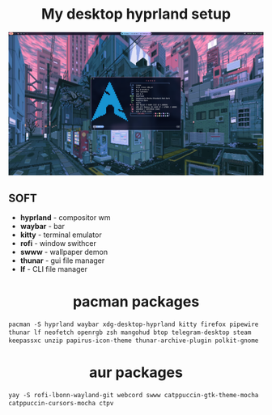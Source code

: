 # <h1 align="center"> **My desktop hyprland setup** </h1>
![Header](https://github.com/Teishotoku/dots/blob/main/desktop.png)

## SOFT
+ **hyprland** - compositor wm
+ **waybar**   - bar
+ **kitty**    - terminal emulator
+ **rofi**     - window swithcer
+ **swww**     - wallpaper demon
+ **thunar**   - gui file manager
+ **lf**       - CLI file manager

## <h1 align="center">pacman packages</h1>
```
pacman -S hyprland waybar xdg-desktop-hyprland kitty firefox pipewire thunar lf neofetch openrgb zsh mangohud btop telegram-desktop steam keepassxc unzip papirus-icon-theme thunar-archive-plugin polkit-gnome
```
## <h1 align="center">aur packages</h1>
```
yay -S rofi-lbonn-wayland-git webcord swww catppuccin-gtk-theme-mocha catppuccin-cursors-mocha ctpv 
```


